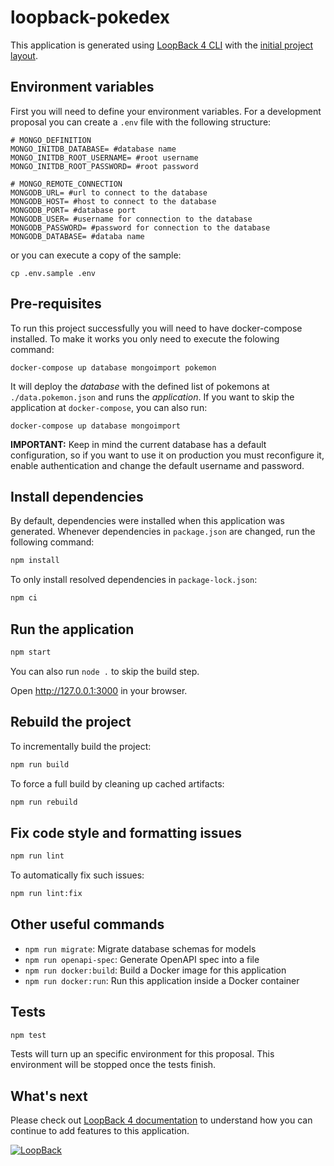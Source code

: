 # loopback-pokedex

This application is generated using [LoopBack 4 CLI](https://loopback.io/doc/en/lb4/Command-line-interface.html) with the
[initial project layout](https://loopback.io/doc/en/lb4/Loopback-application-layout.html).

## Environment variables

First you will need to define your environment variables. For a development proposal you can create a `.env` file with the following structure:
```
# MONGO_DEFINITION
MONGO_INITDB_DATABASE= #database name 
MONGO_INITDB_ROOT_USERNAME= #root username
MONGO_INITDB_ROOT_PASSWORD= #root password

# MONGO_REMOTE_CONNECTION
MONGODB_URL= #url to connect to the database
MONGODB_HOST= #host to connect to the database
MONGODB_PORT= #database port
MONGODB_USER= #username for connection to the database
MONGODB_PASSWORD= #password for connection to the database
MONGODB_DATABASE= #databa name
```

or you can execute a copy of the sample:
```
cp .env.sample .env
```

## Pre-requisites
To run this project successfully you will need to have docker-compose installed. To make it works you only need to execute the folowing command:
```
docker-compose up database mongoimport pokemon
```
It will deploy the *database* with the defined list of pokemons at `./data.pokemon.json` and runs the *application*.
If you want to skip the application at `docker-compose`, you can also run:
```
docker-compose up database mongoimport
```

**IMPORTANT:** Keep in mind the current database has a default configuration, so if you want to use it on production you must reconfigure it, enable authentication and change the default username and password.

## Install dependencies

By default, dependencies were installed when this application was generated.
Whenever dependencies in `package.json` are changed, run the following command:

```sh
npm install
```

To only install resolved dependencies in `package-lock.json`:

```sh
npm ci
```

## Run the application

```sh
npm start
```

You can also run `node .` to skip the build step.

Open http://127.0.0.1:3000 in your browser.

## Rebuild the project

To incrementally build the project:

```sh
npm run build
```

To force a full build by cleaning up cached artifacts:

```sh
npm run rebuild
```

## Fix code style and formatting issues

```sh
npm run lint
```

To automatically fix such issues:

```sh
npm run lint:fix
```

## Other useful commands

- `npm run migrate`: Migrate database schemas for models
- `npm run openapi-spec`: Generate OpenAPI spec into a file
- `npm run docker:build`: Build a Docker image for this application
- `npm run docker:run`: Run this application inside a Docker container

## Tests

```sh
npm test
```
Tests will turn up an specific environment for this proposal. This environment will be stopped once the tests finish.

## What's next

Please check out [LoopBack 4 documentation](https://loopback.io/doc/en/lb4/) to
understand how you can continue to add features to this application.

[![LoopBack](https://github.com/strongloop/loopback-next/raw/master/docs/site/imgs/branding/Powered-by-LoopBack-Badge-(blue)-@2x.png)](http://loopback.io/)
